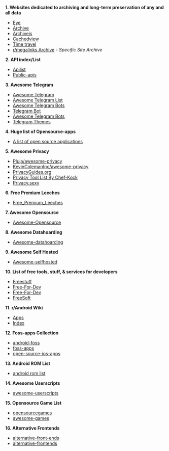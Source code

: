**1. Websites dedicated to archiving and long-term preservation of any and all data**
* [Eye](https://the-eye.eu/)
* [Archive](https://archive.org/)
* [Archiveis](https://archive.is/)
* [Cachedview](http://cachedview.com/)
* [Time travel](http://timetravel.mementoweb.org/)
* [r/megalinks Archive](https://megadb.tweakly.net/) - *Specific Site Archive*

**2. API index/List**
* [Apilist](https://apilist.fun/)
* [Public-apis](https://github.com/public-apis/public-apis)

**3. Awesome Telegram**
* [Awesome Telegram](https://github.com/ebertti/awesome-telegram)
* [Awesome Telegram List](https://github.com/lorien/awesome-telegram-lists)
* [Awesome Telegram Bots](https://github.com/DenisIzmaylov/awesome-telegram-bots)
* [Telegram Bot](https://awesomeopensource.com/projects/telegram-bot)
* [Awesome Telegram Bots](https://github.com/telegram-bot-sdk/awesome-telegram-bots) 
* [Telegram Themes](https://github.com/DanySpin97/TelegramThemes)

**4. Huge list of Opensource-apps**
* [A list of open source applications](https://reddit.com/r/androidapps/comments/jhtvn4/a_list_of_open_source_applications/)

**5. Awesome Privacy**
* [Pluja/awesome-privacy](https://github.com/pluja/awesome-privacy)
* [KevinColemanInc/awesome-privacy](https://github.com/KevinColemanInc/awesome-privacy)
* [PrivacyGuides.org](https://www.privacyguides.org/)
* [Privacy Tool List By Chef-Kock](https://chef-koch.bearblog.dev/privacy-tools-list-by-chef-koch/)
* [Privacy.sexy](https://privacy.sexy/)

**6. Free Premium Leeches**
* [Free_Premium_Leeches](https://filehostlist.miraheze.org/wiki/Free_Premium_Leeches)

**7. Awesome Opensource**
* [Awesome-Opensource](https://awesomeopensource.com/)

**8. Awesome Datahoarding**
* [Awesome-datahoarding](https://github.com/simon987/awesome-datahoarding)

**9. Awesome Self Hosted**
* [Awesome-selfhosted](https://github.com/awesome-selfhosted/awesome-selfhosted)

**10. List of free tools, stuff, & services for developers**
* [Freestuff](https://freestuff.dev/)
* [Free-For-Dev](https://free-for.dev/#/)
* [Free-For-Dev](https://github.com/jixserver/free-for-dev)
* [FreeSoft](https://freesoft.dev/)

**11. r/Android Wiki**
* [Apps](https://reddit.com/r/Android/w/apps)
* [Index](https://reddit.com/r/Android/w/index)

**12. Foss-apps Collection**
* [android-foss](https://github.com/offa/android-foss)
* [foss-apps](https://github.com/albertomosconi/foss-apps)
* [open-source-ios-apps](https://github.com/dkhamsing/open-source-ios-apps)

**13. Android ROM List**
* [android rom list](https://github.com/musabcel/android_rom_list)

**14. Awesome Userscripts**
* [awesome-userscripts](https://github.com/bvolpato/awesome-userscripts)

**15. Opensource Game List**
* [opensourcegames](https://trilarion.github.io/opensourcegames)
* [awesome-games](https://github.com/michelpereira/awesome-games)

**16. Alternative Frontends**
* [alternative-front-ends](https://github.com/mendel5/alternative-front-ends)
* [alternative-frontends](https://github.com/digitalblossom/alternative-frontends)
